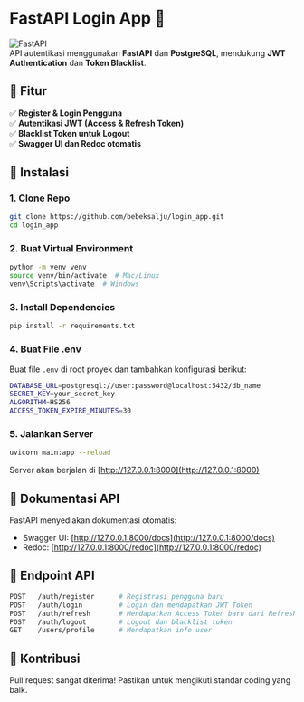 # FastAPI Login App 🚀

![FastAPI](https://img.shields.io/badge/FastAPI-0.110.0-blue?style=flat-square&logo=fastapi)  
API autentikasi menggunakan **FastAPI** dan **PostgreSQL**, mendukung **JWT Authentication** dan **Token Blacklist**.

## 📌 Fitur
✅ **Register & Login Pengguna**  
✅ **Autentikasi JWT (Access & Refresh Token)**  
✅ **Blacklist Token untuk Logout**  
✅ **Swagger UI dan Redoc otomatis**  

## 🚀 Instalasi

### 1. Clone Repo
```bash
git clone https://github.com/bebeksalju/login_app.git
cd login_app
```

### 2. Buat Virtual Environment
```bash
python -m venv venv
source venv/bin/activate  # Mac/Linux
venv\Scripts\activate  # Windows
```

### 3. Install Dependencies
```bash
pip install -r requirements.txt
```

### 4. Buat File .env
Buat file `.env` di root proyek dan tambahkan konfigurasi berikut:
```bash
DATABASE_URL=postgresql://user:password@localhost:5432/db_name
SECRET_KEY=your_secret_key
ALGORITHM=HS256
ACCESS_TOKEN_EXPIRE_MINUTES=30
```

### 5. Jalankan Server
```bash
uvicorn main:app --reload
```
Server akan berjalan di [http://127.0.0.1:8000](http://127.0.0.1:8000)

## 📖 Dokumentasi API
FastAPI menyediakan dokumentasi otomatis:
- Swagger UI: [http://127.0.0.1:8000/docs](http://127.0.0.1:8000/docs)
- Redoc: [http://127.0.0.1:8000/redoc](http://127.0.0.1:8000/redoc)

## 📌 Endpoint API
```bash
POST   /auth/register      # Registrasi pengguna baru
POST   /auth/login         # Login dan mendapatkan JWT Token
POST   /auth/refresh       # Mendapatkan Access Token baru dari Refresh Token
POST   /auth/logout        # Logout dan blacklist token
GET    /users/profile      # Mendapatkan info user
```

## 🌟 Kontribusi
Pull request sangat diterima! Pastikan untuk mengikuti standar coding yang baik.
